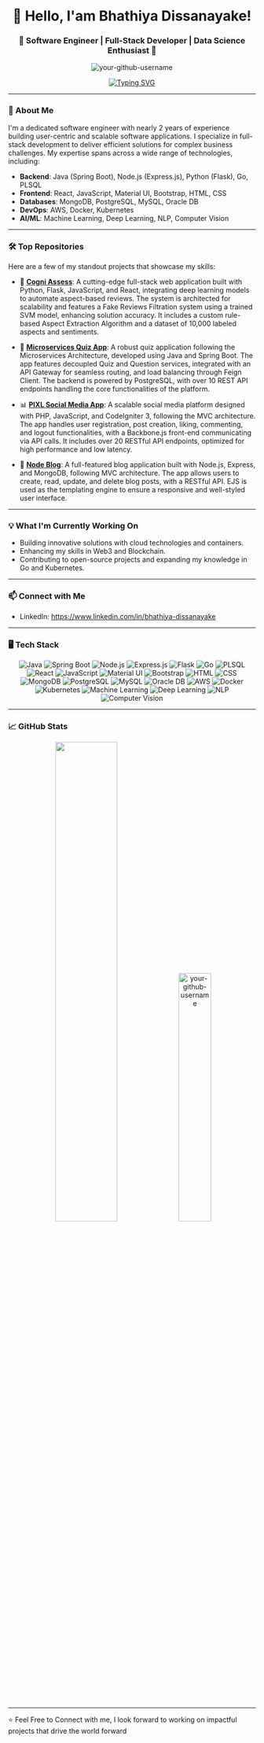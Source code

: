 <h1 align="center">👋 Hello, I'am Bhathiya Dissanayake!</h1>
<h3 align="center">🌟 Software Engineer | Full-Stack Developer | Data Science Enthusiast 🌟</h3>

<p align="center">
  <img src="https://komarev.com/ghpvc/?username=your-github-username&label=Profile%20Views&color=brightgreen&style=flat-square" alt="your-github-username" />
</p>

<p align="center">
  <a href="https://github.com/your-github-username">
    <img src="https://readme-typing-svg.herokuapp.com?color=0D70F3&size=17&lines=Bringing+Ideas+Into+Reality+Through+Code!" alt="Typing SVG">
  </a>
</p>

---

### 🌟 About Me

I'm a dedicated software engineer with nearly 2 years of experience building user-centric and scalable software applications. I specialize in full-stack development to deliver efficient solutions for complex business challenges. My expertise spans across a wide range of technologies, including:

- **Backend**: Java (Spring Boot), Node.js (Express.js), Python (Flask), Go, PLSQL
- **Frontend**:  React, JavaScript, Material UI, Bootstrap, HTML, CSS
- **Databases**: MongoDB, PostgreSQL, MySQL, Oracle DB
- **DevOps**: AWS, Docker, Kubernetes
- **AI/ML**: Machine Learning, Deep Learning, NLP, Computer Vision

---

### 🛠️ Top Repositories

Here are a few of my standout projects that showcase my skills:

- 🧠 [**Cogni Assess**](https://github.com/your-github-username/cogni-assess): A cutting-edge full-stack web application built with Python, Flask, JavaScript, and React, integrating deep learning models to automate aspect-based reviews. The system is architected for scalability and features a Fake Reviews Filtration system using a trained SVM model, enhancing solution accuracy. It includes a custom rule-based Aspect Extraction Algorithm and a dataset of 10,000 labeled aspects and sentiments.

- 🚀 [**Microservices Quiz App**](https://github.com/your-github-username/microservices-quiz-app): A robust quiz application following the Microservices Architecture, developed using Java and Spring Boot. The app features decoupled Quiz and Question services, integrated with an API Gateway for seamless routing, and load balancing through Feign Client. The backend is powered by PostgreSQL, with over 10 REST API endpoints handling the core functionalities of the platform.

- 📊 [**PIXL Social Media App**](https://github.com/your-github-username/pixl-social-media-app): A scalable social media platform designed with PHP, JavaScript, and CodeIgniter 3, following the MVC architecture. The app handles user registration, post creation, liking, commenting, and logout functionalities, with a Backbone.js front-end communicating via API calls. It includes over 20 RESTful API endpoints, optimized for high performance and low latency.

- 💫 [**Node Blog**](https://github.com/your-github-username/node-blog): A full-featured blog application built with Node.js, Express, and MongoDB, following MVC architecture. The app allows users to create, read, update, and delete blog posts, with a RESTful API. EJS is used as the templating engine to ensure a responsive and well-styled user interface.

---

### 💡 What I'm Currently Working On

- Building innovative solutions with cloud technologies and containers.
- Enhancing my skills in Web3 and Blockchain.
- Contributing to open-source projects and expanding my knowledge in Go and Kubernetes.

---

### 📫 Connect with Me

- LinkedIn: https://www.linkedin.com/in/bhathiya-dissanayake

---

### 🖥️ Tech Stack

<p align="center">
  <img src="https://img.shields.io/badge/Java-ED8B00?style=for-the-badge&logo=java&logoColor=white" alt="Java" />
  <img src="https://img.shields.io/badge/Spring%20Boot-6DB33F?style=for-the-badge&logo=spring-boot&logoColor=white" alt="Spring Boot" />
  <img src="https://img.shields.io/badge/Node.js-43853D?style=for-the-badge&logo=node.js&logoColor=white" alt="Node.js" />
  <img src="https://img.shields.io/badge/Express.js-404D59?style=for-the-badge" alt="Express.js" />
  <img src="https://img.shields.io/badge/Flask-000000?style=for-the-badge&logo=flask&logoColor=white" alt="Flask" />
  <img src="https://img.shields.io/badge/Go-00ADD8?style=for-the-badge&logo=go&logoColor=white" alt="Go" />
  <img src="https://img.shields.io/badge/PLSQL-003B57?style=for-the-badge" alt="PLSQL" />

  <img src="https://img.shields.io/badge/React-20232A?style=for-the-badge&logo=react&logoColor=61DAFB" alt="React" />
  <img src="https://img.shields.io/badge/JavaScript-323330?style=for-the-badge&logo=javascript&logoColor=F7DF1E" alt="JavaScript" />
  <img src="https://img.shields.io/badge/Material%20UI-0081CB?style=for-the-badge&logo=mui&logoColor=white" alt="Material UI" />
  <img src="https://img.shields.io/badge/Bootstrap-563D7C?style=for-the-badge&logo=bootstrap&logoColor=white" alt="Bootstrap" />
  <img src="https://img.shields.io/badge/HTML5-E34F26?style=for-the-badge&logo=html5&logoColor=white" alt="HTML" />
  <img src="https://img.shields.io/badge/CSS3-1572B6?style=for-the-badge&logo=css3&logoColor=white" alt="CSS" />

  <img src="https://img.shields.io/badge/MongoDB-47A248?style=for-the-badge&logo=mongodb&logoColor=white" alt="MongoDB" />
  <img src="https://img.shields.io/badge/PostgreSQL-316192?style=for-the-badge&logo=postgresql&logoColor=white" alt="PostgreSQL" />
  <img src="https://img.shields.io/badge/MySQL-4479A1?style=for-the-badge&logo=mysql&logoColor=white" alt="MySQL" />
  <img src="https://img.shields.io/badge/Oracle-F80000?style=for-the-badge&logo=oracle&logoColor=white" alt="Oracle DB" />

  <img src="https://img.shields.io/badge/AWS-232F3E?style=for-the-badge&logo=amazon-aws&logoColor=white" alt="AWS" />
  <img src="https://img.shields.io/badge/Docker-2496ED?style=for-the-badge&logo=docker&logoColor=white" alt="Docker" />
  <img src="https://img.shields.io/badge/Kubernetes-326CE5?style=for-the-badge&logo=kubernetes&logoColor=white" alt="Kubernetes" />

  <img src="https://img.shields.io/badge/Machine%20Learning-0078D4?style=for-the-badge&logo=azure-devops&logoColor=white" alt="Machine Learning" />
  <img src="https://img.shields.io/badge/Deep%20Learning-FF6F00?style=for-the-badge&logo=tensorflow&logoColor=white" alt="Deep Learning" />
  <img src="https://img.shields.io/badge/NLP-008080?style=for-the-badge" alt="NLP" />
  <img src="https://img.shields.io/badge/Computer%20Vision-663399?style=for-the-badge" alt="Computer Vision" />
</p>

---

### 📈 GitHub Stats

<p align="center">
  <!--<img src="https://github-readme-stats.vercel.app/api?username=Bhathiya29&show_icons=true&theme=radical" alt="your-github-username" width="48%" />-->
  <a href="https://github.com/Bhathiya29"><img width="50%" src="http://github-readme-streak-stats.herokuapp.com/?user=Bhathiya29&theme=radical&date_format=M%20j%5B%2C%20Y%5D&ring=ff3068&fire=ff3068&sideNums=ff3068"></a>
  <img src="https://github-readme-stats.vercel.app/api/top-langs/?username=Bhathiya29&layout=compact&theme=radical" alt="your-github-username" width="36%" />
</p>

---

⭐️ Feel Free to Connect with me, I look forward to working on impactful projects that drive the world forward
